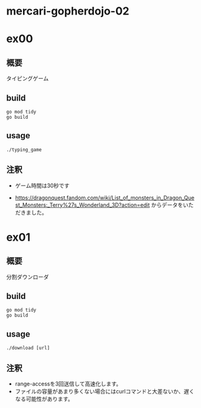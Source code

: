 # mercari-gopherdojo-02

# ex00

## 概要

タイピングゲーム

## build

```
go mod tidy
go build
```

## usage

```
./typing_game
```

## 注釈

* ゲーム時間は30秒です

* https://dragonquest.fandom.com/wiki/List_of_monsters_in_Dragon_Quest_Monsters:_Terry%27s_Wonderland_3D?action=edit からデータをいただきました。

# ex01

## 概要

分割ダウンローダ

## build

```
go mod tidy
go build
```

## usage

```
./download [url]
```

## 注釈

* range-accessを3回送信して高速化します。
* ファイルの容量があまり多くない場合にはcurlコマンドと大差ないか、遅くなる可能性があります。
